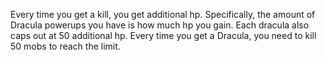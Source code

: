 Every time you get a kill, you get additional hp. Specifically, the amount of Dracula powerups you have is how much hp you gain. Each dracula also caps out at 50 additional hp. Every time you get a Dracula, you need to kill 50 mobs to reach the limit.
